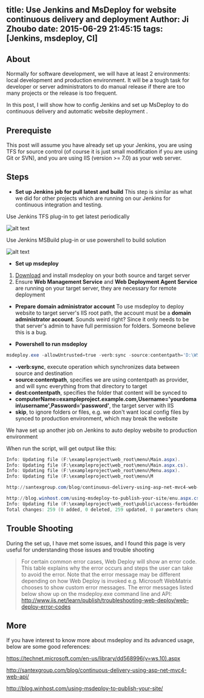 title: Use Jenkins and MsDeploy for website continuous delivery and deployment
Author: Ji Zhoubo
date: 2015-06-29 21:45:15
tags: [Jenkins, msdeploy, CI]
---
## About
Normally for software development, we will have at least 2 environments: local development and production environment.  It will be a tough task for developer or server administrators to do manual release if there are too many projects or the release is too frequent.

In this post, I will show how to config Jenkins and set up MsDeploy to do continuous delivery and automatic website deployment .

## Prerequiste
This post will assume you have already set up your Jenkins, you are using TFS for source control (of course it is just small modification if you are using Git or SVN), and you are using IIS (version >= 7.0) as your web server.

## Steps
- **Set up Jenkins job for pull latest and build**
 This step is similar as what we did for other projects which are running on our Jenkins for continuous integration and testing.
 
 Use Jenkins TFS plug-in to get latest periodically

 ![alt text](http://7qn89w.com1.z0.glb.clouddn.com/use-jenkins-and-msdeploy-for-website-deployment-1.jpg)
 
 Use Jenkins MSBuild plug-in or use powershell to build solution

 ![alt text](http://7qn89w.com1.z0.glb.clouddn.com/use-jenkins-and-msdeploy-for-website-deployment-2.jpg)


- **Set up msdeploy**
 1. [Download](http://www.iis.net/downloads/microsoft/web-deploy) and install msdeploy on your both source and target server
 2. Ensure **Web Management Service** and **Web Deployment Agent Service** are running on your target server, they are necessary for remote deployment


- **Prepare domain administrator account**
 To use msdeploy to deploy website to target server's IIS root path, the account must be a **domain administrator account**.
 Sounds weird right? Since it only needs to be that server's admin to have full permission for folders. Someone believe this is a bug.


- **Powershell to run msdeploy**
 ```ps1
 msdeploy.exe -allowUntrusted=true -verb:sync -source:contentpath='D:\WS\ExampleProject' -dest:contentpath=F:\webfolder,computerName=exampleproject.example.com,Username='yourdomain\username',Password='password' -skip:objectName=dirPath,absolutePath="config" -skip:objectName=filePath,absolutePath="web.config"
 ```

 - **-verb:sync**, execute operation which synchronizes data between source and destination
 - **source:contentpath**, specifies we are using contentpath as provider, and will sync everything from that directory to target
 - **dest:contentpath**, specifies the folder that content will be synced to
 - **computerName=exampleproject.example.com,Username='yourdomain\username',Password='password'**, the target server with IIS
 - **skip**, to ignore folders or files, e.g. we don't want local config files by synced to production environment, which may break the website


 We have set up another job on Jenkins to auto deploy website to production environment

 When run the script, will get output like this:
 ```ps1
 Info: Updating file (F:\exampleproject\web_root\menu\Main.aspx).
 Info: Updating file (F:\exampleproject\web_root\menu\Main.aspx.cs).
 Info: Updating file (F:\exampleproject\web_root\menu\Menu.aspx).
 Info: Updating file (F:\exampleproject\web_root\menu\M

 http://santexgroup.com/blog/continuous-delivery-using-asp-net-mvc4-web-api/

 http://blog.winhost.com/using-msdeploy-to-publish-your-site/enu.aspx.cs).
 Info: Updating file (F:\exampleproject\web_root\public\access-forbidden.html).
 Total changes: 259 (0 added, 0 deleted, 259 updated, 0 parameters changed, 21623463 bytes copied)
 ```


## Trouble Shooting
During the set up, I have met some issues, and I found this page is very useful for understanding those issues and trouble shooting
> For certain common error cases, Web Deploy will show an error code. This table explains why the error occurs and steps the user can take to avoid the error. Note that the error message may be different depending on how Web Deploy is invoked e.g. Microsoft WebMatrix chooses to show custom error messages. The error messages listed below show up on the msdeploy.exe command line and API:
http://www.iis.net/learn/publish/troubleshooting-web-deploy/web-deploy-error-codes


## More
If you have interest to know more about msdeploy and its advanced usage, below are some good references:

 https://technet.microsoft.com/en-us/library/dd568996(v=ws.10).aspx

 http://santexgroup.com/blog/continuous-delivery-using-asp-net-mvc4-web-api/

 http://blog.winhost.com/using-msdeploy-to-publish-your-site/
